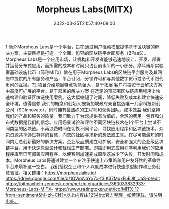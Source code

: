 ﻿---
weight: 
title: "Morpheus Labs(MITX)"
description: "Morpheus Labs是一个平台，旨在通过用户驱动模型提供基于区块链的解决方案，主要目标是打造一个全面、包容的区块链平台即服务（BPaaS）"
date: 2022-03-25T21:57:40+08:00
lastmod: 2022-03-25T16:45:40+08:00
draft: false
authors: ["Metabd"]
featuredImage: "morpheus-labsmitx.webp"
link: ""
tags: ["数字代币","Morpheus Labs(MITX)"]
categories: ["navigation"]
navigation: ["数字代币"]
lightgallery: true
toc: true
pinned: false
recommend: false
recommend1: false
---
1.简介Morpheus Labs是一个平台，旨在通过用户驱动模型提供基于区块链的解决方案，主要目标是打造一个全面、包容的区块链平台即服务（BPaaS）。Morpheus Labs是一个应用市场，让机构和开发者能够迅速地设计、开发、部署并运营分布式应用，而所需的成本和时间只占目前水平的一小部分。摩耳甫斯实验室基础设施代币（简称MITx）旨在用于Morpheus Labs的区块链平台服务及其网络中提供的所有服务和产品，平台订阅，分销许可和与其他数字货币或令代币跟代币间的互换。?2.项目介绍项目特点功能强大，易于拓展
客户将投资于云解决方案中高度可扩展的平台。易于部署的解决方案
在选定的预部署区块链应用程序上快速构建和验证区块链使用案例。这大幅缩短了时间，降低失败及成本和建立快速安全环境。值得信赖
我们的概念和创始人被新加坡政府亲自挑选唯一几家科技新创公司（SGInnovate），同时拥有最熟练的工程师和获奖团队。成本效益
我们坚持我们的产品和服务的质量。我们致力于为您提供有价值的，合理的费用。包容和分布式数据是我们的信念。应用场景试验和评估不同区块链技术在1个平台上尝试不同类型的区块链。不再浪费时间在切换不同平台，寻找应用程序和区块链技术。众包资源共享通过群体的智慧，向您的社区寻求新的想法或工具。在尽可能最短的时间内汇总创新最好的解决方案。企业级品质建立可扩展，安全和强大的企业级区块链平台，用于快速原型设计和轻松生产部署。即插即用式应用程序利用我们的应用程序库里已可部署应用程序，以便客制加速完成原型这减少了失败，开发时间和成本。Morpheus Labs将通过建立一个专注于快速上市策略和用户友好性的革命性平台来填补这一空白。 我们授权企业和个人以低成本进行快速原型制作和业务创意验证。相关链接：https://morpheuslabs.io/
https://drive.google.com/file/d/1QViqAqYx7c-f3IK37MgxFuEJlf_UaS-p/edit
https://bitmaxhelp.zendesk.com/hc/zh-cn/articles/360033832933-Morpheus-Labs-MITX-
https://www.ratingtoken.net/ico/MITX-1?from=sentiment&hl=zh-CN?*以上内容由1234btc官方整理，如若转载，请注明出处。
